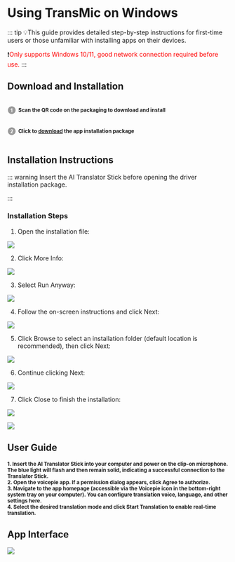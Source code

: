 # Using TransMic on Windows

::: tip 💡This guide provides detailed step-by-step instructions for first-time users or those unfamiliar with installing apps on their devices.

❗️<font style="color: red">Only supports Windows 10/11, good network connection required before use.</font>
:::

## Download and Installation

<p style="display: inline-block; vertical-align: middle; margin-right: 5px;">
  <svg t="1731483445691" class="icon" viewBox="0 0 1024 1024" version="1.1" xmlns="http://www.w3.org/2000/svg" p-id="22931" width="20" height="20">
    <path d="M512.045025 962.874851c-248.349251 0-449.65507-201.846124-449.65507-450.919876 0-248.984724 201.305819-450.830849 449.65507-450.830849 248.261247 0 449.565019 201.846124 449.565019 450.830849C961.610044 761.028727 760.306272 962.874851 512.045025 962.874851L512.045025 962.874851zM572.751642 289.933345l-69.211315 0c-9.766434 27.322275-27.685549 51.116191-53.835116 71.65497-26.054399 20.446681-50.302663 34.288944-72.557526 41.61684l0 77.535911c42.346457-14.023388 79.07701-35.555797 110.197798-64.778352l0 322.720076 85.406159 0L572.751642 289.933345 572.751642 289.933345z" fill="#999999" p-id="22932"></path>
  </svg>
</p><strong><small>Scan the QR code on the packaging to download and install</small></strong><br>
<p style="display: inline-block; vertical-align: middle; margin-right: 5px;">
  <svg t="1731484117001" class="icon" viewBox="0 0 1024 1024" version="1.1" xmlns="http://www.w3.org/2000/svg" p-id="24111" width="20" height="20">
    <path d="M511.950881 962.833919c-248.254084 0-449.561949-201.849194-449.561949-450.833919S263.696798 61.166081 511.950881 61.166081c248.353344 0 449.659163 201.848171 449.659163 450.832895S760.305249 962.833919 511.950881 962.833919L511.950881 962.833919zM662.141532 665.532769 492.320798 665.532769c4.433986-7.780197 10.224876-15.652492 17.46579-23.793916 7.143701-8.142447 24.246217-24.608467 51.2922-49.399083 27.053146-24.789593 45.695738-43.788296 56.095599-56.997132 15.566534-19.905352 26.962072-38.904055 34.202986-57.08923 7.147794-18.186198 10.765181-37.366026 10.765181-57.45148 0-35.374672-12.573363-64.87045-37.636179-88.665389-25.15389-23.793916-59.715033-35.646871-103.595426-35.646871-40.077787 0-73.464175 10.222829-100.246145 30.761608-26.689872 20.537755-42.61047 54.374398-47.676859 101.602026l85.408205 8.504698c1.629103-25.060769 7.688099-42.974767 18.0941-53.740972 10.492982-10.766205 24.608467-16.194844 42.340317-16.194844 17.915022 0 31.940456 5.15644 42.070164 15.380292 10.226922 10.313903 15.293311 24.970718 15.293311 44.061518 0 17.281595-5.884011 34.742269-17.640776 52.475142-8.69094 12.846586-32.212656 37.184901-70.665433 73.194022-47.772027 44.512796-79.794347 80.250742-95.994308 107.120716-16.192797 26.962072-25.877367 55.461149-29.127388 85.498256l299.375391 0L662.141532 665.532769 662.141532 665.532769z" fill="#999999" p-id="24112"></path>
  </svg>
</p><strong><small>Click to <a href="https://kikago.tech/bridge/download">download</a> the app installation package</small></strong>

## Installation Instructions

::: warning Insert the AI Translator Stick before opening the driver installation package.

:::

<!--
### Allow Installation

1. After downloading, save the installation file as indicated below:

![](https://bu.dusays.com/2024/11/15/6736fab95af2c.webp)

2. Click Show More Details:

![](https://bu.dusays.com/2024/11/15/6736fab95f949.webp)

3. Click Keep Anyway:

![](https://bu.dusays.com/2024/11/15/6736fab963dbd.webp) -->

### Installation Steps

1. Open the installation file:

![](https://bu.dusays.com/2024/11/15/6736fcb18082a.webp)

2. Click More Info:

![](https://bu.dusays.com/2025/01/24/679309ebf1c53.jpg)

3. Select Run Anyway:

![](https://bu.dusays.com/2025/01/24/679309ec2efe7.jpg)

4. Follow the on-screen instructions and click Next:

![](https://bu.dusays.com/2025/01/24/679309ec23970.jpg)

5. Click Browse to select an installation folder (default location is recommended), then click Next:

![](https://bu.dusays.com/2025/01/24/679309ec37ccd.jpg)

6. Continue clicking Next:

![](https://bu.dusays.com/2025/01/24/679309ec3d08f.jpg)

7. Click Close to finish the installation:

![](https://bu.dusays.com/2025/01/24/679309ec64824.jpg)

![](https://bu.dusays.com/2025/01/24/679309ec77364.jpg)

## User Guide

<strong>
<small>1. Insert the AI Translator Stick into your computer and power on the clip-on microphone. The blue light will flash and then remain solid, indicating a successful connection to the Translator Stick.<br></small>
<small>2. Open the voicepie app. If a permission dialog appears, click Agree to authorize.<br></small>
<small>3. Navigate to the app homepage (accessible via the Voicepie icon in the bottom-right system tray on your computer). You can configure translation voice, language, and other settings here.<br></small>
<small>4. Select the desired translation mode and click Start Translation to enable real-time translation.</small>
</strong>

## App Interface

![](https://bu.dusays.com/2025/01/24/679309ece7658.png)

<DocCard :cards="[
  {
    title: 'Translation Mode',
    description: '',
    avatar: '/img/情景模式.png',
    path: '/en/guide/modes-windows'
  },
  {
    title: 'Broadcast Settings',
    description: '',
    avatar: '/img/设置.png',
    path: '/en/guide/settings'
  },
  {
    title: 'Language/Voice Selection',
    description: '',
    avatar: '/img/语种切换.png',
    path: '/en/guide/language'
  },
    {
    title: 'Other Features',
    description: '',
    avatar: '/img/其它.png',
    path: '/en/guide/other'
  },
      {
    title: 'Help&Support',
    description: '',
    avatar: '/img/问题答疑.png',
    path: '/en/help/preface'
  }
]" />
